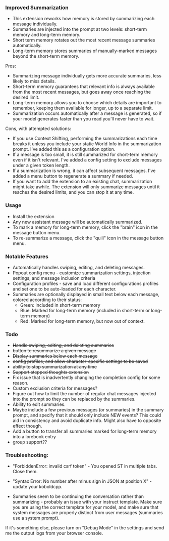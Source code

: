 ### Improved Summarization
- This extension reworks how memory is stored by summarizing each message individually.
- Summaries are injected into the prompt at two levels: short-term memory and long-term memory.
- Short term memory rotates out the most recent message summaries automatically.
- Long-term memory stores summaries of manually-marked messages beyond the short-term memory.

Pros:
- Summarizing message individually gets more accurate summaries, less likely to miss details.
- Short-term memory guarantees that relevant info is always available from the most recent messages, but goes away once reaching the desired limit.
- Long-term memory allows you to choose which details are important to remember, keeping them available for longer, up to a separate limit.
- Summarization occurs automatically after a message is generated, so if your model generates faster than you read you'll never have to wait.

Cons, with attempted solutions:
- If you use Context Shifting, performing the summarizations each time breaks it unless you include your static World Info in the summarization prompt. I've added this as a configuration option.
- If a message is too small, it is still summarized for short-term memory even if it isn't relevant. I've added a config setting to exclude messages under a given token length.
- If a summarization is wrong, it can affect subsequent messages. I've added a menu button to regenerate a summary if needed.
- If you want to add the extension to an existing chat, summarization might take awhile. The extension will only summarize messages until it reaches the desired limits, and you can stop it at any time.


### Usage
- Install the extension
- Any new assistant message will be automatically summarized.
- To mark a memory for long-term memory, click the "brain" icon in the message button menu.
- To re-summarize a message, click the "quill" icon in the message button menu.


### Notable Features
- Automatically handles swiping, editing, and deleting messages.
- Popout config menu - customize summarization settings, injection settings, and message inclusion criteria
- Configuration profiles - save and load different configurations profiles and set one to be auto-loaded for each character.
- Summaries are optionally displayed in small text below each message, colored according to their status:
  - Green: Included in short-term memory
  - Blue: Marked for long-term memory (included in short-term or long-term memory)
  - Red: Marked for long-term memory, but now out of context.

### Todo
- ~~Handle swiping, editing, and deleting summaries~~
- ~~button to resummarize a given message~~
- ~~Display summaries below each message~~
- ~~config profiles, and allow character-specific settings to be saved~~
- ~~ability to stop summarization at any time~~
- ~~Support stepped thoughts extension~~
- Fix issue that is inadvertently changing the completion config for some reason.
- Custom exclusion criteria for messages?
- Figure out how to limit the number of regular chat messages injected into the prompt so they can be replaced by the summaries.
- Ability to edit summaries.
- Maybe include a few previous messages (or summaries) in the summary prompt, and specify that it should only include NEW events? 
This could aid in consistency and avoid duplicate info. Might also have to opposite effect though.
- Add a button to transfer all summaries marked for long-term memory into a lorebook entry
- group support??


### Troubleshooting:

- "ForbiddenError: invalid csrf token" - You opened ST in multiple tabs. Close them.

- "Syntax Error: No number after minus sign in JSON at position X" - update your koboldcpp.

- Summaries seem to be continuing the conversation rather than summarizing - probably an issue with your instruct template.
Make sure you are using the correct template for your model, and make sure that system messages are properly distinct from user messages (summaries use a system prompt).


If it's something else, please turn on "Debug Mode" in the settings and send me the output logs from your browser console.


